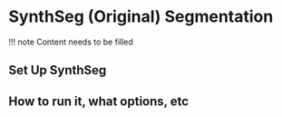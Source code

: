 # SynthSeg (Original) Segmentation

!!! note
    Content needs to be filled

## Set Up SynthSeg
## How to run it, what options, etc